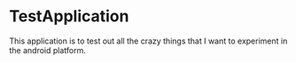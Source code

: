 # TestApplication
This application is to test out all the crazy things that I want to experiment in the android platform.
